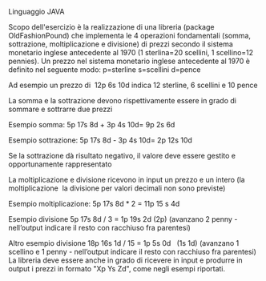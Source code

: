Linguaggio JAVA

Scopo dell&#39;esercizio è la realizzazione di una libreria (package OldFashionPound) che implementa le 4
operazioni fondamentali (somma, sottrazione, moltiplicazione e divisione) di prezzi secondo il sistema
monetario inglese antecedente al 1970 (1 sterlina=20 scellini, 1 scellino=12 pennies).
Un prezzo nel sistema monetario inglese antecedente al 1970 è definito nel seguente modo:
p=sterline
s=scellini
d=pence

Ad esempio un prezzo di  12p 6s 10d indica 12 sterline, 6 scellini e 10 pence

La somma e la sottrazione devono rispettivamente essere in grado di sommare e sottrarre due prezzi

Esempio somma: 5p 17s 8d + 3p 4s 10d= 9p 2s 6d

Esempio sottrazione: 5p 17s 8d - 3p 4s 10d= 2p 12s 10d

Se la sottrazione dà risultato negativo, il valore deve essere gestito e opportunamente rappresentato

La moltiplicazione e divisione ricevono in input un prezzo e un intero (la moltiplicazione  la divisione
per valori decimali non sono previste)

Esempio moltiplicazione: 5p 17s 8d * 2 = 11p 15 s 4d

Esempio divisione 5p 17s 8d / 3 = 1p 19s 2d (2p) (avanzano 2 penny - nell’output indicare il resto con
racchiuso fra parentesi)

Altro esempio divisione 18p 16s 1d / 15 = 1p 5s 0d   (1s 1d) (avanzano 1 scellino e 1 penny - nell’output
indicare il resto con racchiuso fra parentesi)
La libreria deve essere anche in grado di ricevere in input e produrre in output i prezzi in formato &quot;Xp
Ys Zd&quot;, come negli esempi riportati.
